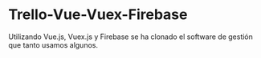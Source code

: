 # Trello-Vue-Vuex-Firebase
 Utilizando Vue.js, Vuex.js y Firebase se ha clonado el software de gestión que tanto usamos algunos.
